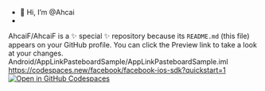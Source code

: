 - 👋 Hi, I’m @Ahcai
- 
AhcaiF/AhcaiF is a ✨ special ✨ repository because its `README.md` (this file) appears on your GitHub profile.
You can click the Preview link to take a look at your changes.
Android/AppLinkPasteboardSample/AppLinkPasteboardSample.iml
https://codespaces.new/facebook/facebook-ios-sdk?quickstart=1
<a href='https://codespaces.new/facebook/facebook-ios-sdk?quickstart=1'><img src='https://github.com/codespaces/badge.svg' alt='Open in GitHub Codespaces' style='max-width: 100%;'></a>
